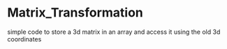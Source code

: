 # Matrix_Transformation

simple code to store a 3d matrix in an array and access it using the old 3d coordinates
